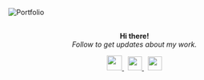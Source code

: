 ![Portfolio](https://github.com/iriteshnagpal/iriteshnagpal/assets/105557892/cba9ecdc-3b52-4cf6-ae1c-73902a25dfa6)
<br><br>
<p align="center" style="margin-top:10px">
<b> Hi there! </b><br>
 <i>Follow to get updates about my work.</i>
</p>

<div align="center">
  <a href="https://www.linkedin.com/in/ritesh-nagpal-ahtm/">
    <img width="30px" src="/assests/icons-linkedin.svg"  />
  </a>
  &nbsp;
  <a href="https://www.kaggle.com/rhunagpal">
    <img width="28px" src="/assests/icons-kaggle.svg" />
  </a>  
  &nbsp;
  <a href="https://www.instagram.com/rhunagpal/">
    <img width="28px" src="/assests/icons-instagram.svg" />
  </a>  
</div>
